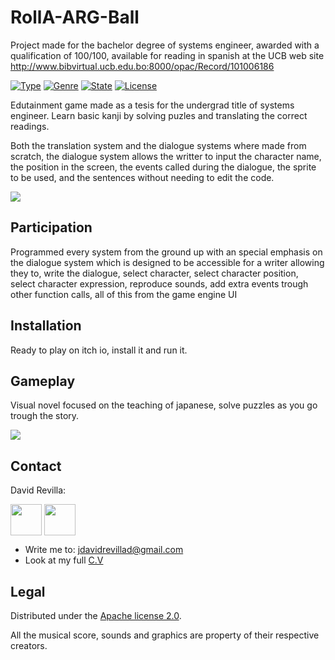 # RollA-ARG-Ball
Project made for the bachelor degree of systems engineer, awarded with a qualification of 100/100, available for reading in spanish at the UCB web site http://www.bibvirtual.ucb.edu.bo:8000/opac/Record/101006186

[![Type](https://img.shields.io/badge/Type-Videogame-945C1D.svg)](https://github.com/ZLTM/Taki)
[![Genre](https://img.shields.io/badge/Genre-Narrative-DDA76A.svg)](https://packagist.org/packages/phpunit/phpunit)
[![State](https://img.shields.io/badge/State-Done-2C834F.svg)](https://packagist.org/packages/phpunit/phpunit)
[![License](https://img.shields.io/badge/License-Apache%202--0-343E7D.svg)](https://packagist.org/packages/phpunit/phpunit)

Edutainment game made as a tesis for the undergrad title of systems engineer. Learn basic kanji by solving puzles and translating the correct readings.

Both the translation system and the dialogue systems where made from scratch, the dialogue system allows the writter to input the character name, the position in the screen, the events called during the dialogue, the sprite to be used, and the sentences without needing to edit the code.

<img border="0" align="center"  src="https://i.imgur.com/5dA4bLY.png"></a>

## Participation

Programmed every system from the ground up with an special emphasis on the dialogue system which is designed to be accessible for a writer allowing they to, write the dialogue, select character, select character position, select character expression, reproduce sounds, add extra events trough other function calls, all of this from the game engine UI

## Installation

Ready to play on itch io, install it and run it.

## Gameplay

Visual novel focused on the teaching of japanese, solve puzzles as you go trough the story.


<img border="0" align="center"  src="https://i.imgur.com/BV2q8q6.jpg"></a>

## Contact

David Revilla:

<a href="https://twitter.com/ZLTM_david" target="_blank">
  <img width="50" height="50" border="0" align="center"  src="https://i.imgur.com/NseqTcz.jpg"></a>
<a href="https://www.linkedin.com/in/zolutr/" target="_blank">
  <img width="50" height="50" border="0" align="center"  src="https://i.imgur.com/ZDZ4lgx.png"></a>

* Write me to: jdavidrevillad@gmail.com
* Look at my full [C.V](https://zltm.github.io/)


## Legal

Distributed under the [Apache license 2.0](https://choosealicense.com/licenses/apache-2.0/). 

All the musical score, sounds and graphics are property of their respective creators.
